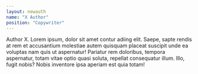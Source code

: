 ```yaml
---
layout: newauth
name: "X Author"
position: "Copywriter"
---
```

Author X.
Lorem ipsum, dolor sit amet contur adiing elit. Saepe, sapte rendis at rem et accusantium molestiae autem quisquam placeat suscipit unde ea voluptas nam quis ut aspernatur! Pariatur rem doloribus, tempora aspernatur, totam vitae optio quasi soluta, repellat consequatur illum. Illo, fugit nobis? Nobis inventore ipsa aperiam est quia totam!